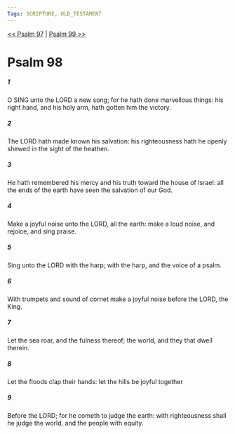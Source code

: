 ```yaml
---
Tags: SCRIPTURE, OLD_TESTAMENT
---
```


[<< Psalm 97](OLD_TESTAMENT/19_Psalms/Psalm_97.md) | [Psalm 99 >>](OLD_TESTAMENT/19_Psalms/Psalm_99.md)

# Psalm 98

##### 1

O SING unto the LORD a new song; for he hath done marvellous things: his right hand, and his holy arm, hath gotten him the victory.

##### 2

The LORD hath made known his salvation: his righteousness hath he openly shewed in the sight of the heathen.

##### 3

He hath remembered his mercy and his truth toward the house of Israel: all the ends of the earth have seen the salvation of our God.

##### 4

Make a joyful noise unto the LORD, all the earth: make a loud noise, and rejoice, and sing praise.

##### 5

Sing unto the LORD with the harp; with the harp, and the voice of a psalm.

##### 6

With trumpets and sound of cornet make a joyful noise before the LORD, the King.

##### 7

Let the sea roar, and the fulness thereof; the world, and they that dwell therein.

##### 8

Let the floods clap their hands: let the hills be joyful together

##### 9

Before the LORD; for he cometh to judge the earth: with righteousness shall he judge the world, and the people with equity.
